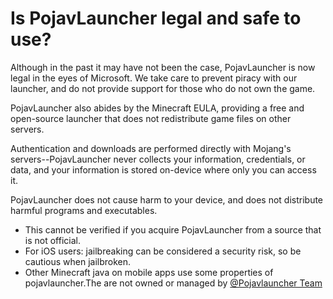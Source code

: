 # Is PojavLauncher legal and safe to use?

Although in the past it may have not been the case, PojavLauncher is now legal in the eyes of Microsoft. We take care to prevent piracy with our launcher, and do not provide support for those who do not own the game.

PojavLauncher also abides by the Minecraft EULA, providing a free and open-source launcher that does not redistribute game files on other servers. 

Authentication and downloads are performed directly with Mojang's servers--PojavLauncher never collects your information, credentials, or data, and your information is stored on-device where only you can access it. 

PojavLauncher does not cause harm to your device, and does not distribute harmful programs and executables.
* This cannot be verified if you acquire PojavLauncher from a source that is not official.
* For iOS users: jailbreaking can be considered a security risk, so be cautious when jailbroken.
* Other Minecraft java on mobile apps use some properties of pojavlauncher.The are not owned or managed by [@Pojavlauncher Team](https://github.com/PojavLauncherTeam)
